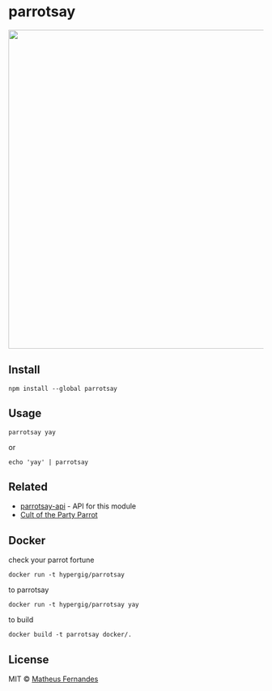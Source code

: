# parrotsay

<img src="example.png" width="629">
<!-- TODO: change it to a GitHub url – see https://git.io/hpm README.md -->

## Install

```
npm install --global parrotsay
```

## Usage

`parrotsay yay`

or

`echo 'yay' | parrotsay`

## Related

- [parrotsay-api](https://github.com/matheuss/parrotsay-api) - API for this module
- [Cult of the Party Parrot](http://cultofthepartyparrot.com/)

## Docker

check your parrot fortune

`docker run -t hypergig/parrotsay`

to parrotsay

`docker run -t hypergig/parrotsay yay`

to build

`docker build -t parrotsay docker/.`

## License

MIT © [Matheus Fernandes](http://matheus.top)
